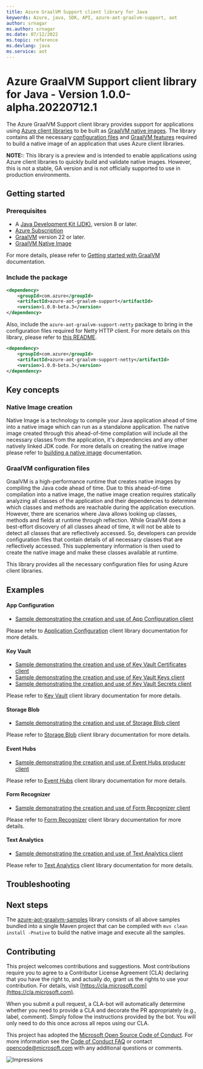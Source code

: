 ```yaml
---
title: Azure GraalVM Support client library for Java
keywords: Azure, java, SDK, API, azure-aot-graalvm-support, aot
author: srnagar
ms.author: srnagar
ms.date: 07/12/2022
ms.topic: reference
ms.devlang: java
ms.service: aot
---
```

# Azure GraalVM Support client library for Java - Version 1.0.0-alpha.20220712.1 


The Azure GraalVM Support client library provides support for applications using [Azure client libraries](https://azure.github.io/azure-sdk/releases/latest/java.html) to be built as [GraalVM native 
images](https://www.graalvm.org/22.0/reference-manual/native-image/). The library contains all the necessary 
[configuration files](https://www.graalvm.org/22.0/reference-manual/native-image/BuildConfiguration/) and [GraalVM 
features](https://www.graalvm.org/sdk/javadoc/index.html?org/graalvm/nativeimage/hosted/Feature.html) required to build 
a native image of an application that uses Azure client libraries.

**NOTE:**: This library is a preview and is intended to enable applications using Azure client libraries to quickly 
build and validate native images. However, this is not a stable, GA version and is not officially supported to use in production
environments.

## Getting started

### Prerequisites
- A [Java Development Kit (JDK)][jdk_link], version 8 or later.
- [Azure Subscription][azure_subscription]
- [GraalVM](https://www.graalvm.org/downloads/) version 22 or later.
- [GraalVM Native Image](https://www.graalvm.org/22.0/reference-manual/native-image/)

For more details, please refer to [Getting started with GraalVM](https://www.graalvm.org/22.0/docs/getting-started/) 
documentation.

### Include the package


[//]: # ({x-version-update-start;com.azure:azure-aot-graalvm-support;current})
```xml
<dependency>
    <groupId>com.azure</groupId>
    <artifactId>azure-aot-graalvm-support</artifactId>
    <version>1.0.0-beta.3</version>
</dependency>
```
Also, include the `azure-aot-graalvm-support-netty` package to bring in the configuration files required for Netty HTTP
client.  For more details on this library, please refer to [this README](https://github.com/Azure/azure-sdk-for-java/blob/main/sdk/aot/azure-aot-graalvm-support-netty/README.md).

[//]: # ({x-version-update-start;com.azure:azure-aot-graalvm-support-netty;current})
```xml
<dependency>
    <groupId>com.azure</groupId>
    <artifactId>azure-aot-graalvm-support-netty</artifactId>
    <version>1.0.0-beta.3</version>
</dependency>
```

## Key concepts

### Native Image creation

Native Image is a technology to compile your Java application ahead of time into a native image which can run as a 
standalone application. The native image created through this ahead-of-time compilation will include all the 
necessary classes from the application, it's dependencies and any other natively linked JDK code. For more details 
on creating the native image please refer to [building a native image](https://www.graalvm.org/22.0/reference-manual/native-image/#build-a-native-image) documentation.

### GraalVM configuration files

GraalVM is a high-performance runtime that creates native images by compiling the Java code ahead of time. Due to 
this ahead-of-time compilation into a native image, the native image creation requires statically analyzing all 
classes of the application and their dependencies to determine which classes and methods are reachable during the 
application execution. However, there are scenarios where Java allows looking up classes, methods and fields at 
runtime through reflection. While GraalVM does a best-effort discovery of all classes ahead of time, it will not be 
able to detect all classes that are reflectively accessed. So, developers can provide configuration files that 
contain details of all necessary classes that are reflectively accessed. This supplementary information is then used 
to create the native image and make these classes available at runtime. 

This library provides all the necessary configuration files for using Azure client libraries.

## Examples

#### App Configuration
- [Sample demonstrating the creation and use of App Configuration client](https://github.com/Azure/azure-sdk-for-java/blob/main/sdk/aot/azure-aot-graalvm-samples/src/main/java/com/azure/aot/graalvm/samples/appconfiguration/AppConfigurationSample.java)

Please refer to [Application Configuration](https://github.com/Azure/azure-sdk-for-java/tree/main/sdk/appconfiguration/azure-data-appconfiguration) client library documentation for more details.

#### Key Vault
- [Sample demonstrating the creation and use of Key Vault Certificates client](https://github.com/Azure/azure-sdk-for-java/blob/main/sdk/aot/azure-aot-graalvm-samples/src/main/java/com/azure/aot/graalvm/samples/keyvault/certificates/KeyVaultCertificatesSample.java)
- [Sample demonstrating the creation and use of Key Vault Keys client](https://github.com/Azure/azure-sdk-for-java/blob/main/sdk/aot/azure-aot-graalvm-samples/src/main/java/com/azure/aot/graalvm/samples/keyvault/keys/KeyVaultKeysSample.java)
- [Sample demonstrating the creation and use of Key Vault Secrets client](https://github.com/Azure/azure-sdk-for-java/blob/main/sdk/aot/azure-aot-graalvm-samples/src/main/java/com/azure/aot/graalvm/samples/keyvault/secrets/KeyVaultSecretsSample.java)

Please refer to [Key Vault](https://github.com/Azure/azure-sdk-for-java/tree/main/sdk/keyvault) client library documentation for more details.

#### Storage Blob
- [Sample demonstrating the creation and use of Storage Blob client](https://github.com/Azure/azure-sdk-for-java/blob/main/sdk/aot/azure-aot-graalvm-samples/src/main/java/com/azure/aot/graalvm/samples/storage/blob/StorageBlobSample.java)

Please refer to [Storage Blob](https://github.com/Azure/azure-sdk-for-java/tree/main/sdk/storage/azure-storage-blob) client library documentation for more details.

#### Event Hubs
- [Sample demonstrating the creation and use of Event Hubs producer client](https://github.com/Azure/azure-sdk-for-java/blob/main/sdk/aot/azure-aot-graalvm-samples/src/main/java/com/azure/aot/graalvm/samples/eventhubs/EventHubsSample.java)

Please refer to [Event Hubs](https://github.com/Azure/azure-sdk-for-java/tree/main/sdk/eventhubs/azure-messaging-eventhubs) client library documentation for more details.

#### Form Recognizer
- [Sample demonstrating the creation and use of Form Recognizer client](https://github.com/Azure/azure-sdk-for-java/blob/main/sdk/aot/azure-aot-graalvm-samples/src/main/java/com/azure/aot/graalvm/samples/formrecognizer/FormRecognizerSample.java)

Please refer to [Form Recognizer](https://github.com/Azure/azure-sdk-for-java/tree/main/sdk/formrecognizer/azure-ai-formrecognizer) client library documentation for more details.

#### Text Analytics
- [Sample demonstrating the creation and use of Text Analytics client](https://github.com/Azure/azure-sdk-for-java/blob/main/sdk/aot/azure-aot-graalvm-samples/src/main/java/com/azure/aot/graalvm/samples/textanalytics/TextAnalyticsSample.java)

Please refer to [Text Analytics](https://github.com/Azure/azure-sdk-for-java/tree/main/sdk/textanalytics/azure-ai-textanalytics) client library documentation for more details.

## Troubleshooting

## Next steps
The [azure-aot-graalvm-samples](https://github.com/Azure/azure-sdk-for-java/tree/main/sdk/aot/azure-aot-graalvm-samples)
library consists of all above samples bundled into a single Maven project that can be compiled with `mvn clean 
install -Pnative` to build the native image and execute all the samples. 

## Contributing

This project welcomes contributions and suggestions. Most contributions require you to agree to a Contributor License
Agreement (CLA) declaring that you have the right to, and actually do, grant us the rights to use your contribution.
For details, visit [https://cla.microsoft.com](https://cla.microsoft.com).

When you submit a pull request, a CLA-bot will automatically determine whether you need to provide a CLA and decorate the
PR appropriately (e.g., label, comment). Simply follow the instructions provided by the bot. You will only need to do this
once across all repos using our CLA.

This project has adopted the [Microsoft Open Source Code of Conduct](https://opensource.microsoft.com/codeofconduct/).
For more information see the [Code of Conduct FAQ](https://opensource.microsoft.com/codeofconduct/faq/) or contact
[opencode@microsoft.com](mailto:opencode@microsoft.com) with any additional questions or comments.

<!-- LINKS -->
[cla]: https://cla.microsoft.com
[coc]: https://opensource.microsoft.com/codeofconduct/
[coc_faq]: https://opensource.microsoft.com/codeofconduct/faq/
[coc_contact]: mailto:opencode@microsoft.com
[jdk_link]: /java/azure/jdk/?view=azure-java-stable
[azure_subscription]: https://azure.microsoft.com/free

![Impressions](https://azure-sdk-impressions.azurewebsites.net/api/impressions/azure-sdk-for-java%2Fsdk%2Faot%2Fazure-aot-graalvm-support%2FREADME.png)

